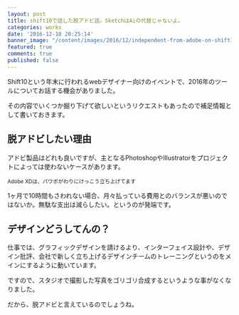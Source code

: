 ```yaml
---
layout: post
title: shift10で話した脱アドビ話。SketchはAiの代替じゃないよ。
categories: works
date: '2016-12-18 20:25:14'
banner_image: "/content/images/2016/12/independent-from-adobe-on-shift10/banner.jpg"
featured: true
comments: true
published: false
---
```



<!--more-->

Shift10という年末に行われるwebデザイナー向けのイベントで、2016年のツールについてお話する機会がありました。

その内容でいくつか掘り下げて欲しいというリクエストもあったので補足情報として書いておきます。

## 脱アドビしたい理由

アドビ製品はどれも良いですが、主となるPhotoshopやIllustratorをプロジェクトによっては使わないケースがあります。

<small>Adobe XDは、パワポがわりにけっこう立ち上げてます</small>

1ヶ月で10時間もさわれない場合、月々払っている費用とのバランスが悪いのではないか。無駄な支出は減らしたい。というのが発端です。

## デザインどうしてんの？

仕事では、グラフィックデザインを請けるより、インターフェイス設計や、デザイン批評、会社で新しく立ち上げるデザインチームのトレーニングというのをメインにするように動いています。

ですので、スタジオで撮影した写真をゴリゴリ合成するというような事がなくなりました。

だから、脱アドビと言えているのでしょうね。
